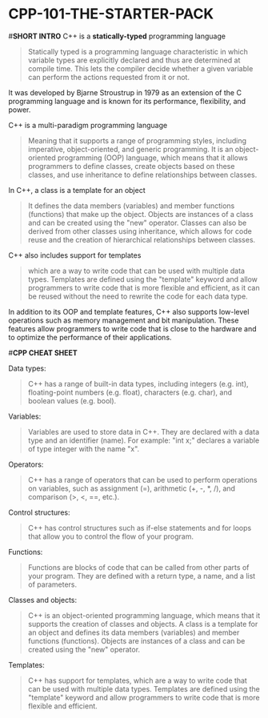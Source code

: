 # CPP-101-THE-STARTER-PACK

#**SHORT INTRO**
C++ is a **statically-typed** programming language 
>Statically typed is a programming language characteristic in which variable types are explicitly declared and thus are determined at compile time. This lets the compiler decide whether a given variable can perform the actions requested from it or not.

It was developed by Bjarne Stroustrup in 1979 as an extension of the C programming language and is known for its performance, flexibility, and power.

C++ is a multi-paradigm programming language
>Meaning that it supports a range of programming styles, including imperative, object-oriented, and generic programming. It is an object-oriented programming (OOP) language, which means that it allows programmers to define classes, create objects based on these classes, and use inheritance to define relationships between classes.

In C++, a class is a template for an object
>It defines the data members (variables) and member functions (functions) that make up the object. Objects are instances of a class and can be created using the "new" operator. Classes can also be derived from other classes using inheritance, which allows for code reuse and the creation of hierarchical relationships between classes.

C++ also includes support for templates
>which are a way to write code that can be used with multiple data types. Templates are defined using the "template" keyword and allow programmers to write code that is more flexible and efficient, as it can be reused without the need to rewrite the code for each data type.

In addition to its OOP and template features, C++ also supports low-level operations such as memory management and bit manipulation. These features allow programmers to write code that is close to the hardware and to optimize the performance of their applications.

#**CPP CHEAT SHEET**

Data types:
>C++ has a range of built-in data types, including integers (e.g. int), floating-point numbers (e.g. float), characters (e.g. char), and boolean values (e.g. bool).

Variables: 
>Variables are used to store data in C++. They are declared with a data type and an identifier (name). For example: "int x;" declares a variable of type integer with the name "x".

Operators: 
>C++ has a range of operators that can be used to perform operations on variables, such as assignment (=), arithmetic (+, -, *, /), and comparison (>, <, ==, etc.).

Control structures:
>C++ has control structures such as if-else statements and for loops that allow you to control the flow of your program.

Functions:
>Functions are blocks of code that can be called from other parts of your program. They are defined with a return type, a name, and a list of parameters.

Classes and objects:
>C++ is an object-oriented programming language, which means that it supports the creation of classes and objects. A class is a template for an object and defines its data members (variables) and member functions (functions). Objects are instances of a class and can be created using the "new" operator.

Templates:
>C++ has support for templates, which are a way to write code that can be used with multiple data types. Templates are defined using the "template" keyword and allow programmers to write code that is more flexible and efficient.
>


